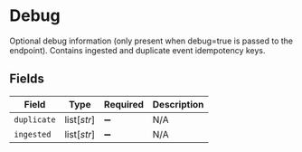 # Debug

Optional debug information (only present when debug=true is passed to the endpoint). Contains ingested and duplicate event idempotency keys.


## Fields

| Field              | Type               | Required           | Description        |
| ------------------ | ------------------ | ------------------ | ------------------ |
| `duplicate`        | list[*str*]        | :heavy_minus_sign: | N/A                |
| `ingested`         | list[*str*]        | :heavy_minus_sign: | N/A                |